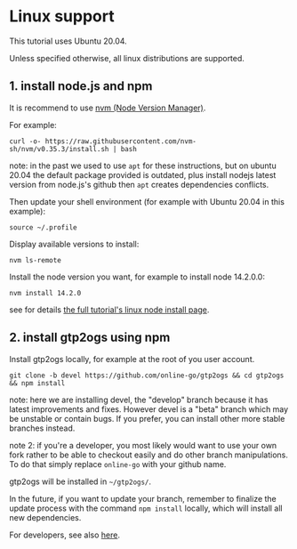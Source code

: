 # Linux support

This tutorial uses Ubuntu 20.04.

Unless specified otherwise, all linux distributions are supported.

## 1. install node.js and npm

It is recommend to use [nvm (Node Version Manager)](https://github.com/nvm-sh/nvm#install--update-script).

For example:

```Shell
curl -o- https://raw.githubusercontent.com/nvm-sh/nvm/v0.35.3/install.sh | bash
```

note: in the past we used to use `apt` for these instructions, but on ubuntu 20.04 the default
 package provided is outdated, plus install nodejs latest version from node.js's github then `apt`
 creates dependencies conflicts.

Then update your shell environment (for example with Ubuntu 20.04 in this example):

```Shell
source ~/.profile
```

Display available versions to install:

```Shell
nvm ls-remote
```

Install the node version you want, for example to install node 14.2.0.0:

```Shell
nvm install 14.2.0
```

see for details [the full tutorial's linux node install page](https://github.com/wonderingabout/gtp2ogs-tutorial/blob/master/docs/3A1-linux-download-install-nodejs.md).

## 2. install gtp2ogs using npm

Install gtp2ogs locally, for example at the root of you user account.

```Shell
git clone -b devel https://github.com/online-go/gtp2ogs && cd gtp2ogs && npm install
```

note: here we are installing devel, the "develop" branch because it has latest
 improvements and fixes. However devel is a "beta" branch which may be unstable
 or contain bugs. If you prefer, you can install other more stable branches instead.

note 2: if you're a developer, you most likely would want to use your own fork rather
 to be able to checkout easily and do other branch manipulations. To do that simply
 replace `online-go` with your github name.

gtp2ogs will be installed in `~/gtp2ogs/`.

In the future, if you want to update your branch, remember to finalize the update process
 with the command `npm install` locally, which will install all new dependencies.

For developers, see also [here](/docs/DEV.md).
